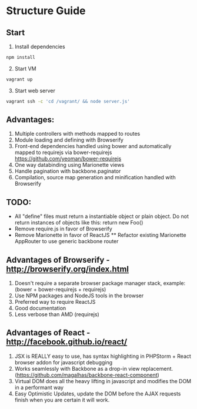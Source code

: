 # Structure Guide

## Start
1. Install dependencies
```bash
npm install
```

2. Start VM
```bash
vagrant up
```

3. Start web server
```bash
vagrant ssh -c 'cd /vagrant/ && node server.js'
```

## Advantages:
1. Multiple controllers with methods mapped to routes
2. Module loading and defining with Browserify
3. Front-end dependencies handled using bower and automatically mapped to requirejs via bower-requirejs https://github.com/yeoman/bower-requirejs
4. One way databinding using Marionette views
5. Handle pagination with backbone.paginator
6. Compilation, source map generation and minification handled with Browserify 

## TODO:
* All "define" files must return a instantiable object or plain object. Do not return instances of objects like this: 
  return new Foo() 
* Remove require.js in favor of Browserify
* Remove Marionette in favor of ReactJS
  ** Refactor existing Marionette AppRouter to use generic backbone router
  
## Advantages of Browserify - http://browserify.org/index.html
1. Doesn't require a separate browser package manager stack, example: (bower + bower-requirejs + requirejs) 
2. Use NPM packages and NodeJS tools in the browser
3. Preferred way to require ReactJS
4. Good documentation
5. Less verbose than AMD (requirejs)

## Advantages of React - http://facebook.github.io/react/
1. JSX is REALLY easy to use, has syntax highlighting in PHPStorm + React browser addon for javascript debugging
2. Works seamlessly with Backbone as a drop-in view replacement. (https://github.com/magalhas/backbone-react-component)
3. Virtual DOM does all the heavy lifting in javascript and modifies the DOM in a performant way
4. Easy Optimistic Updates, update the DOM before the AJAX requests finish when you are certain it will work.